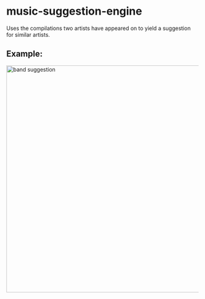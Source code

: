# music-suggestion-engine
Uses the compilations two artists have appeared on to yield a suggestion for similar artists.

## Example:

<img width="594" alt="band suggestion" src="https://user-images.githubusercontent.com/43358927/47021022-36011780-d120-11e8-8119-7952134b1202.png">
